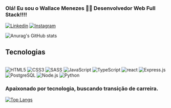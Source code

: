 ### Olá! Eu sou o Wallace Menezes 🧑‍💻 Desenvolvedor Web Full Stack!!!!

[![Linkedin](https://img.shields.io/badge/LinkedIn-0077B5?style=for-the-badge&logo=linkedin&logoColor=white)](https://www.linkedin.com/in/wallace-menezes-505019125/)
[![Instagram](https://img.shields.io/badge/Instagram-E4405F?style=for-the-badge&logo=instagram&logoColor=white)](https://www.instagram.com/wallacem.c/)

![Anurag's GitHub stats](https://github-readme-stats.vercel.app/api?username=Wallace143900&show_icons=true&theme=dracula)

## Tecnologias 

<div styles="display: inline_block"><br/>
<img align-itens="center" alt="HTML5" src="https://img.shields.io/badge/HTML5-E34F26?style=for-the-badge&logo=html5&logoColor=white"/>
<img align-itens="center" alt="CSS3" src="https://img.shields.io/badge/CSS3-1572B6?style=for-the-badge&logo=css3&logoColor=white"/>
<img align-itens="center" alt="SASS" src="https://img.shields.io/badge/Sass-CC6699?style=for-the-badge&logo=sass&logoColor=white"/>
<img align-itens="center" alt="JavaScript" src="https://img.shields.io/badge/JavaScript-F7DF1E?style=for-the-badge&logo=javascript&logoColor=black"/>
<img align-itens="center" alt="TypeScript" src="https://img.shields.io/badge/TypeScript-007ACC?style=for-the-badge&logo=typescript&logoColor=white"/>
<img align-itens="center" alt="react" src="https://img.shields.io/badge/React-20232A?style=for-the-badge&logo=react&logoColor=61DAFB"/>
<img align-itens="center" alt="Express.js" src="https://img.shields.io/badge/Express.js-404D59?style=for-the-badge"/>
<img align-itens="center" alt="PostgreSQL" src="https://img.shields.io/badge/PostgreSQL-316192?style=for-the-badge&logo=postgresql&logoColor=white"/>
<img align-itens="center" alt="Node.js" src="https://img.shields.io/badge/Node.js-43853D?style=for-the-badge&logo=node.js&logoColor=white"/>
<img align-itens="center" alt="Python" src="https://img.shields.io/badge/Python-14354C?style=for-the-badge&logo=python&logoColor=white"/>
</div>

### Apaixonado por tecnologia, buscando transição de carreira.

[![Top Langs](https://github-readme-stats.vercel.app/api/top-langs/?username=Wallace143900&layout=donut)](https://github.com/anuraghazra/github-readme-stats)
